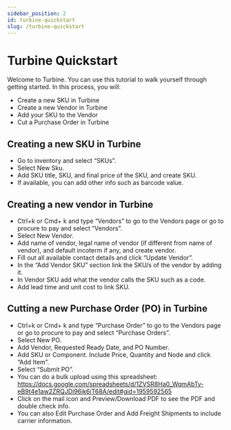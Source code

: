 ```yaml
---
sidebar_position: 2
id: turbine-quickstart
slug: /turbine-quickstart
---
```


# Turbine Quickstart

Welcome to Turbine. You can use this tutorial to walk yourself through getting started. In this process, you will:
* Create a new SKU in Turbine
* Create a new Vendor in Turbine
* Add your SKU to the Vendor
* Cut a Purchase Order in Turbine

## Creating a new SKU in Turbine

* Go to inventory and select “SKUs”.
* Select New Sku.
* Add SKU title, SKU, and final price of the SKU, and create SKU.
* If available, you can add other info such as barcode value.

## Creating a new vendor in Turbine

* Ctrl+k or Cmd+ k and type “Vendors” to go to the Vendors page or go to procure to pay and select “Vendors”.
* Select New Vendor.
* Add name of vendor, legal name of vendor (if different from name of vendor), and default incoterm if any, and create vendor.
* Fill out all available contact details and click “Update Vendor”.
* In the “Add Vendor SKU” section link the SKU/s of the vendor by adding it. 
* In Vendor SKU add what the vendor calls the SKU such as a code. 
* Add lead time and unit cost to link SKU.

## Cutting a new Purchase Order (PO) in Turbine

* Ctrl+k or Cmd+ k and type “Purchase Order” to go to the Vendors page or go to procure to pay and select “Purchase Orders”.
* Select New PO.
* Add Vendor, Requested Ready Date, and PO Number. 
* Add SKU or Component. Include Price, Quantity and Node and click “Add Item”.
* Select “Submit PO”.
* You can do a bulk upload using this spreadsheet: https://docs.google.com/spreadsheets/d/1ZVSR8Ha0_WqmAbTv-eB9t4e1aw2ZRQJDi96ik6jT68A/edit#gid=1959592565
* Click on the mail icon and Preview/Download PDF to see the PDF and double check info. 
* You can also Edit Purchase Order and Add Freight Shipments to include carrier information.
